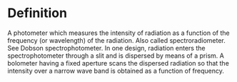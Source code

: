 # Definition

A photometer which measures the intensity of radiation as a function of
the frequency (or wavelength) of the radiation. Also called
spectroradiometer. See Dobson spectrophotometer. In one design,
radiation enters the spectrophotometer through a slit and is dispersed
by means of a prism. A bolometer having a fixed aperture scans the
dispersed radiation so that the intensity over a narrow wave band is
obtained as a function of frequency.

